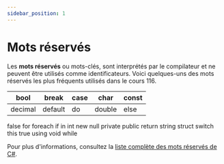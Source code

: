 ```yaml
---
sidebar_position: 1
---
```


# Mots réservés

Les **mots réservés** ou mots-clés, sont interprétés par le compilateur et ne peuvent être utilisés comme identificateurs.
Voici quelques-uns des mots réservés les plus fréquents utilisés dans le cours 116.


 | bool | break | case | char | const |
 | ---  | ----- | ---- | ---- | ----- |
 | decimal | default | do | double | else |
 false	 for	 foreach	 if	 in
 int	 new	 null	 private	 public
 return	 string	 struct	 switch	 this
 true
 using	 void	 while	 
 
Pour plus d'informations, consultez la [liste complète des mots réservés de C#](http://msdn.microsoft.com/fr-fr/library/x53a06bb.aspx).